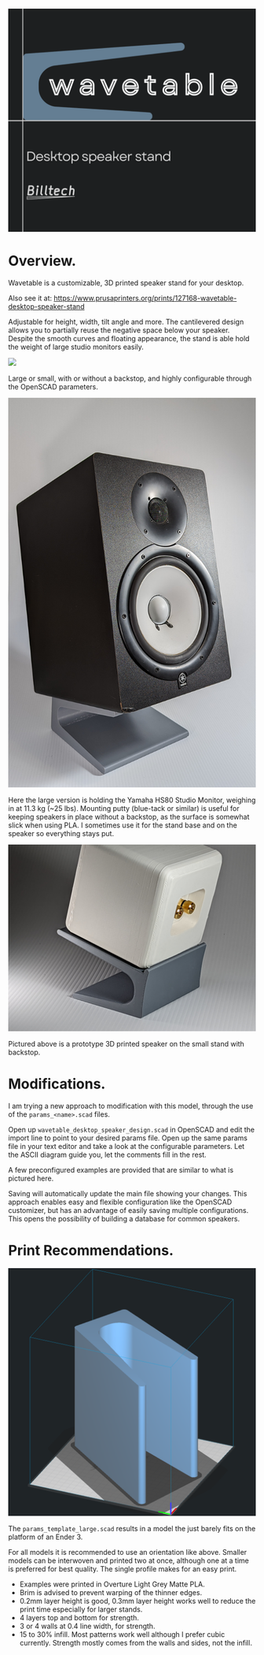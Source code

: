 ![](photos/logo.png)

# Overview.

Wavetable is a customizable, 3D printed speaker stand for your desktop.

Also see it at: https://www.prusaprinters.org/prints/127168-wavetable-desktop-speaker-stand

Adjustable for height, width, tilt angle and more. The cantilevered design allows you to partially reuse the negative space below your speaker. Despite the smooth curves and floating appearance, the stand is able hold the weight of large studio monitors easily.

![](photos/01_family_picture.png)

Large or small, with or without a backstop, and highly configurable through the OpenSCAD parameters.

![](photos/09_large_with_yamaha_hs80.jpg)

Here the large version is holding the Yamaha HS80 Studio Monitor, weighing in at 11.3 kg (\~25 lbs). Mounting putty (blue-tack or similar) is useful for keeping speakers in place without a backstop, as the surface is somewhat slick when using PLA. I sometimes use it for the stand base and on the speaker so everything stays put.

![](photos/06_with_small_speaker.jpg)

Pictured above is a prototype 3D printed speaker on the small stand with backstop.

# Modifications.

I am trying a new approach to modification with this model, through the use of the `params_<name>.scad` files.

Open up `wavetable_desktop_speaker_design.scad` in OpenSCAD and edit the import line to point to your desired params file. Open up the same params file in your text editor and take a look at the configurable parameters. Let the ASCII diagram guide you, let the comments fill in the rest.

A few preconfigured examples are provided that are similar to what is pictured here.

Saving will automatically update the main file showing your changes. This approach enables easy and flexible configuration like the OpenSCAD customizer, but has an advantage of easily saving multiple configurations. This opens the possibility of building a database for common speakers.

# Print Recommendations.

![](photos/12_print_orientation.png)

The `params_template_large.scad` results in a model the just barely fits on the platform of an Ender 3.

For all models it is recommended to use an orientation like above. Smaller models can be interwoven and printed two at once, although one at a time is preferred for best quality. The single profile makes for an easy print.

- Examples were printed in Overture Light Grey Matte PLA.
- Brim is advised to prevent warping of the thinner edges.
- 0.2mm layer height is good, 0.3mm layer height works well to reduce the print time especially for larger stands.
- 4 layers top and bottom for strength.
- 3 or 4 walls at 0.4 line width, for strength.
- 15 to 30% infill. Most patterns work well although I prefer cubic currently. Strength mostly comes from the walls and sides, not the infill.